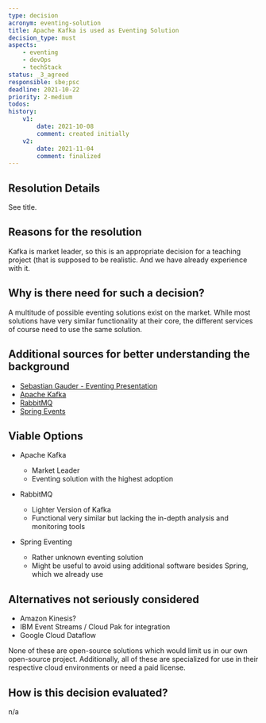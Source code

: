 ```yaml
---
type: decision
acronym: eventing-solution
title: Apache Kafka is used as Eventing Solution
decision_type: must
aspects: 
    - eventing
    - devOps
    - techStack
status: _3_agreed
responsible: sbe;psc    
deadline: 2021-10-22
priority: 2-medium
todos:
history:
    v1:
        date: 2021-10-08
        comment: created initially  
    v2: 
        date: 2021-11-04
        comment: finalized
---
```


## Resolution Details

See title.

## Reasons for the resolution

Kafka is market leader, so this is an appropriate decision for a teaching project (that is supposed to be realistic.
And we have already experience with it. 

## Why is there need for such a decision?

A multitude of possible eventing solutions exist on the market. While most solutions have very similar
functionality at their core, the different services of course need to use the same solution.

## Additional sources for better understanding the background

* [Sebastian Gauder - Eventing Presentation](https://www.doag.org/formes/pubfiles/9948769/2018-NN-Sebastian_Gauder-Eventing_mit_Apache_Kafka__Haben_ist_besser_als_Brauchen-Praesentation.pdf)
* [Apache Kafka](https://kafka.apache.org/)
* [RabbitMQ](https://www.rabbitmq.com/)
* [Spring Events](https://www.baeldung.com/spring-events)

## Viable Options

* Apache Kafka
    * Market Leader
    * Eventing solution with the highest adoption

* RabbitMQ
    * Lighter Version of Kafka
    * Functional very similar but lacking the in-depth analysis and monitoring tools

* Spring Eventing
    * Rather unknown eventing solution
    * Might be useful to avoid using additional software besides Spring, which we already use 

## Alternatives not seriously considered

* Amazon Kinesis?
* IBM Event Streams / Cloud Pak for integration
* Google Cloud Dataflow

None of these are open-source solutions which would limit us in our own open-source project.
Additionally, all of these are specialized for use in their respective cloud environments or need a paid license.

## How is this decision evaluated?

n/a
 
